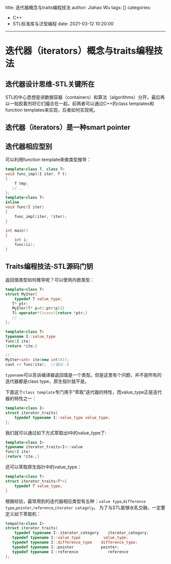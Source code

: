 title: 迭代器概念与traits编程技法
author: Jiahao Wu
tags: []
categories:
  - C++
  - STL标准库与泛型编程
date: 2021-03-12 10:20:00
---
# 迭代器（iterators）概念与traits编程技法

## 迭代器设计思维-STL关键所在

STL的中心思想是讲数据容器（containers）和算法（algorithms）分开，最后再以一贴胶着剂将它们撮合在一起。前两者可以通过C++的class templates和function templates来实现，后者如何实现呢。

## 迭代器（iterators）是一种smart pointer

## 迭代器相应型别

可以利用function template来做类型推导：
```C++
template<class T, class T>
void func_impl(I iter, T t)
{
	T tmp;
   //...
};
template<class T>
inline
void func(I iter)
{
	func_impl(iter, *iter);
}

int main()
{
	int i;
	func(&i);
}
```

## Traits编程技法-STL源码门钥

返回值类型如何推导呢？可以使用内嵌类型：  
```C++
template<class T>
struct MyIter{
	typedef T value_type;
   T* ptr;
   MyIter(T* p=0):ptr(p){}
   T& operator*()const{return *ptr;}
   // ...
};

template<class T>
typename I::value_type
func(I ite)
{return *ite;}

// ...
MyIter<int> ite(new int(8));
cout << func(ite);	//输出：8
```

``typename``可以告诉编译器返回值是一个类型。但是这里有个问题，并不是所有的迭代器都是class type，原生指针就不是。  

下面这个``class template``专门用于“萃取”迭代器的特性，而value_type正是迭代器的特性之一：  
```C++
template<class I>
struct iterator_traits{
	typedef typename I::value_type value_type;
};
```
我们就可以通过如下方式萃取出I中的value_type了:  
```C++
template<class I>
typename iterator_traits<I>::value
func(I ite)
{return *ite;;}
```
还可以萃取原生指针中的value_type：  
```C++
template<class T>
struct iterator_traits<T*>{
	typedef T value_type;
}
```

根据经验，最常用到的迭代器相应类型有五种：``value type``,``difference type``,``pointer``,``reference``,``iterator catagoly``。  为了与STL能够水乳交融，一定要定义如下萃取机：  
```C++
tempalte<class I>
struct iterator_traits{
	typedef typename I::iterator_category    iterator_category;
   typedef typename I::value_type 		   value_type;
   typedef typename I::difference_type 	  difference_type;
   typedef typename I::pointer 			  pointer;
   typedef typename I::reference		     reference
};
```


















